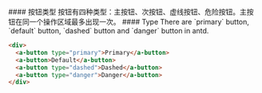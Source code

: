<cn>
#### 按钮类型
按钮有四种类型：主按钮、次按钮、虚线按钮、危险按钮。主按钮在同一个操作区域最多出现一次。
</cn>

<us>
#### Type
There are `primary` button, `default` button, `dashed` button and `danger` button in antd.
</us>

```html
<div>
  <a-button type="primary">Primary</a-button>
  <a-button>Default</a-button>
  <a-button type="dashed">Dashed</a-button>
  <a-button type="danger">Danger</a-button>
</div>
```
